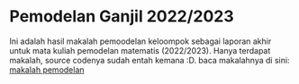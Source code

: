 # Pemodelan Ganjil 2022/2023

Ini adalah hasil makalah pemoodelan keloompok sebagai laporan akhir untuk mata kuliah pemodelan matematis (2022/2023).
Hanya terdapat makalah, source codenya sudah entah kemana :D. baca makalahnya di sini: [makalah pemodelan](makalah_pemodelan.pdf)
